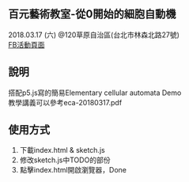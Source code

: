 ## 百元藝術教室-從0開始的細胞自動機

2018.03.17 (六) @120草原自治區(台北市林森北路27號)  
[FB活動頁面](https://www.facebook.com/events/376522136147784/)

## 說明
搭配p5.js寫的簡易Elementary cellular automata Demo  
教學講義可以參考eca-20180317.pdf

## 使用方式
1. 下載index.html & sketch.js
2. 修改sketch.js中TODO的部份
3. 點擊index.html開啟瀏覽器，Done
